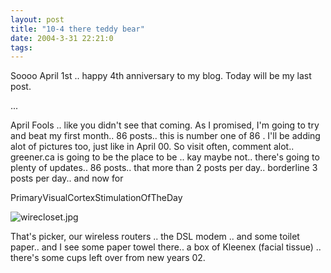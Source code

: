 ```yaml
---
layout: post
title: "10-4 there teddy bear"
date: 2004-3-31 22:21:0
tags: 
---
```


Soooo April 1st .. happy 4th anniversary to my blog. Today will be my last post.



...




April Fools .. like you didn't see that coming. As I promised, I'm going to try and beat my first month.. 86 posts.. this is number one of 86 . I'll be adding alot of pictures too, just like in April 00. So visit often, comment alot.. greener.ca is going to be the place to be .. kay maybe not.. there's going to plenty of updates.. 86 posts.. that more than 2 posts per day.. borderline 3 posts per day.. and now for



PrimaryVisualCortexStimulationOfTheDay



![wirecloset.jpg][1]






That's picker, our wireless routers .. the DSL modem .. and some toilet paper.. and I see some paper towel there.. a box of Kleenex (facial tissue) .. there's some cups left over from new years 02.




   [1]: http://4.bp.blogspot.com/-choEFDStySw/Tn0P_Y0Rj5I/AAAAAAAAANQ/SqghZFAm8bg/s320/wirecloset.jpg
